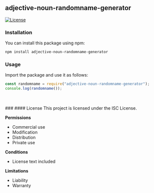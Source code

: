 ## adjective-noun-randomname-generator
[![License](https://img.shields.io/badge/license-ISC-blue.svg)](https://opensource.org/licenses/ISC)



### Installation
You can install this package using npm:
```bash
npm install adjective-noun-randomname-generator
```

### Usage
Import the package and use it as follows:
```javascript
const randomname = require("adjective-noun-randomname-generator");
console.log(randomname());
```
<br>
<br>
###
#### License
This project is licensed under the ISC License.

**Permissions**
- Commercial use
- Modification
- Distribution
- Private use

**Conditions**
- License text included

**Limitations**
- Liability
- Warranty
